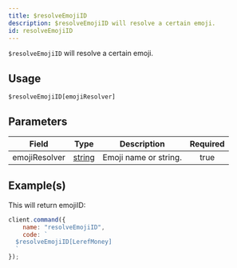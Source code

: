 ```yaml
---
title: $resolveEmojiID
description: $resolveEmojiID will resolve a certain emoji.
id: resolveEmojiID
---
```


`$resolveEmojiID` will resolve a certain emoji.

## Usage

```aoi
$resolveEmojiID[emojiResolver]
```

## Parameters

| Field         | Type                                                                                              | Description           | Required |
| ------------- | ------------------------------------------------------------------------------------------------- | --------------------- | :------: |
| emojiResolver | [string](https://developer.mozilla.org/en-US/docs/Web/JavaScript/Reference/Global_Objects/String) | Emoji name or string. |   true   |

## Example(s)

This will return emojiID:

```javascript
client.command({
    name: "resolveEmojiID",
    code: `
  $resolveEmojiID[LerefMoney]
  `
});
```
